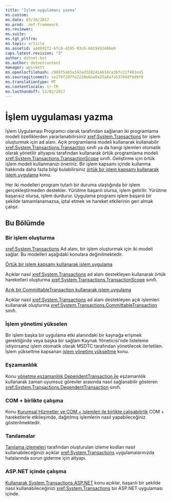 ```yaml
---
title: "İşlem uygulaması yazma"
ms.custom: 
ms.date: 03/30/2017
ms.prod: .net-framework
ms.reviewer: 
ms.suite: 
ms.tgt_pltfrm: 
ms.topic: article
ms.assetid: a4d891f2-6fc8-4395-93c6-6819492406e0
caps.latest.revision: "3"
author: dotnet-bot
ms.author: dotnetcontent
manager: wpickett
ms.openlocfilehash: c988f5ab5a342ad3282414634ca3bfc21f481ea5
ms.sourcegitcommit: ce279f2d7fe2220e6ea0a25a8a7a5370ddf8d9f0
ms.translationtype: MT
ms.contentlocale: tr-TR
ms.lasthandoff: 12/02/2017
---
```

# <a name="writing-a-transactional-application"></a>İşlem uygulaması yazma
İşlem Uygulaması Programcı olarak tarafından sağlanan iki programlama modeli özelliklerden yararlanabilirsiniz <xref:System.Transactions> bir işlem oluşturmak için ad alanı. Açık programlama modeli kullanarak kullanabilir <xref:System.Transactions.Transaction> sınıfı ya da hangi işlemleri otomatik olarak yönetilir altyapısı tarafından kullanarak örtük programlama modeli <xref:System.Transactions.TransactionScope> sınıfı. Geliştirme için örtük işlem modeli kullanmanızı öneririz. Bir işlem kapsamı içinde kullanma hakkında daha fazla bilgi bulabilirsiniz [örtük bir işlem kapsamı kullanarak işlem uygulama](../../../../docs/framework/data/transactions/implementing-an-implicit-transaction-using-transaction-scope.md) konu.  
  
 Her iki modelleri program tutarlı bir duruma ulaştığında bir işlem gerçekleştirmeden destekler. Yürütme başarılı olursa, işlem getirilir. Yürütme başarısız olursa, işlem durdurur. Uygulama programı işlem başarılı bir şekilde tamamlanamazsa, iptal etmek ve hareket etkilerinin geri almak çalışır.  
  
## <a name="in-this-section"></a>Bu Bölümde  
  
### <a name="creating-a-transaction"></a>Bir işlem oluşturma  
 <xref:System.Transactions> Ad alanı, bir işlem oluşturmak için iki modeli sağlar. Bu modelleri aşağıdaki konulara değinilmektedir.  
  
 [Örtük bir işlem kapsamı kullanarak işlem uygulama](../../../../docs/framework/data/transactions/implementing-an-implicit-transaction-using-transaction-scope.md)  
  
 Açıklar nasıl <xref:System.Transactions> ad alanı destekleyen kullanarak örtük hareketleri oluşturma <xref:System.Transactions.TransactionScope> sınıfı.  
  
 [Açık bir CommittableTransaction kullanarak işlem uygulama](../../../../docs/framework/data/transactions/implementing-an-explicit-transaction-using-committabletransaction.md)  
  
 Açıklar nasıl <xref:System.Transactions> ad alanı destekleyen açık işlemleri kullanarak oluşturma <xref:System.Transactions.CommittableTransaction> sınıfı.  
  
### <a name="escalating-transaction-management"></a>İşlem yönetimi yükselen  
 Bir işlem başka bir uygulama etki alanındaki bir kaynağa erişmek gerektiğinde veya başka bir sağlam Kaynak Yöneticisi'nde listeleme istiyorsanız işlem otomatik olarak MSDTC tarafından yönetilecek ilerletilen. İşlem yükseltme kapsanan [işlem yönetimi yükseltme](../../../../docs/framework/data/transactions/transaction-management-escalation.md) konu.  
  
### <a name="concurrency"></a>Eşzamanlılık  
 Konu [yönetme eşzamanlılık DependentTransaction ile](../../../../docs/framework/data/transactions/managing-concurrency-with-dependenttransaction.md) eşzamanlılık kullanarak zaman uyumsuz görevler arasında nasıl sağlanabilir gösteren <xref:System.Transactions.DependentTransaction> sınıfı.  
  
### <a name="com-interop"></a>COM + birlikte çalışma  
 Konu [Kurumsal Hizmetler ve COM + işlemleri ile birlikte çalışabilirlik](../../../../docs/framework/data/transactions/interoperability-with-enterprise-services-and-com-transactions.md) COM + hareketlerle etkileşimde, dağıtılmış işlemlerin nasıl yapabileceğiniz gösterilmektedir.  
  
### <a name="diagnostics"></a>Tanılamalar  
 [Tanılama izlemeleri](../../../../docs/framework/data/transactions/diagnostic-traces.md) tarafından oluşturulan izleme kodları nasıl kullanabileceğinizi açıklar <xref:System.Transactions> uygulamalarınızda hatalarında sorun giderme için altyapı.  
  
### <a name="working-within-aspnet"></a>ASP.NET içinde çalışma  
 [Kullanarak System.Transactions ASP.NET](../../../../docs/framework/data/transactions/using-system-transactions-in-aspnet.md) konu açıklar, başarılı bir şekilde nasıl kullanabileceğinizi <xref:System.Transactions> bir ASP.NET uygulaması içinde.
